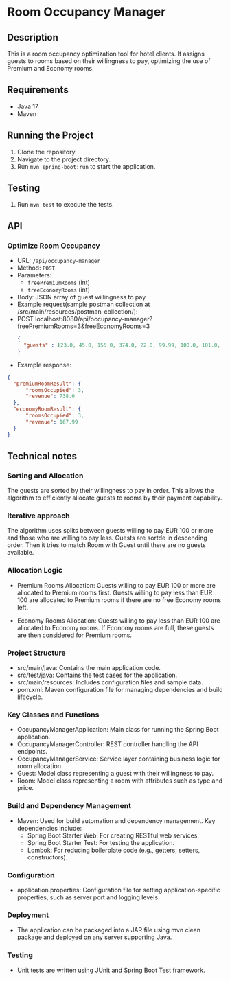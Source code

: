 # Room Occupancy Manager

## Description
This is a room occupancy optimization tool for hotel clients. It assigns guests to rooms based on their willingness to pay, optimizing the use of Premium and Economy rooms.

## Requirements
- Java 17
- Maven
  
## Running the Project
1. Clone the repository.
2. Navigate to the project directory.
3. Run `mvn spring-boot:run` to start the application.

## Testing
1. Run `mvn test` to execute the tests.

## API
### Optimize Room Occupancy
- URL: `/api/occupancy-manager`
- Method: `POST`
- Parameters:
  - `freePremiumRooms` (int)
  - `freeEconomyRooms` (int)
- Body: JSON array of guest willingness to pay
- Example request(sample postman collection at /src/main/resources/postman-collection/):
- POST localhost:8080/api/occupancy-manager?freePremiumRooms=3&freeEconomyRooms=3
  ```json
  {
    "guests" : [23.0, 45.0, 155.0, 374.0, 22.0, 99.99, 100.0, 101.0, 115.0, 209.0]
  }

 - Example response:
  ```json
 {
    "premiumRoomResult": {
        "roomsOccupied": 3,
        "revenue": 738.0
    },
    "economyRoomResult": {
        "roomsOccupied": 3,
        "revenue": 167.99
    }
 }
```

## Technical notes
### Sorting and Allocation

The guests are sorted by their willingness to pay in order. This allows the algorithm to efficiently allocate guests to rooms by their payment capability.
### Iterative approach

The algorithm uses splits between guests willing to pay EUR 100 or more and those who are willing to pay less. Guests are sortde in descending order.
Then it tries to match Room with Guest until there are no guests available.
### Allocation Logic

- Premium Rooms Allocation:
        Guests willing to pay EUR 100 or more are allocated to Premium rooms first.
        Guests willing to pay less than EUR 100 are allocated to Premium rooms if there are no free Economy rooms left.

- Economy Rooms Allocation:
        Guests willing to pay less than EUR 100 are allocated to Economy rooms.
        If Economy rooms are full, these guests are then considered for Premium rooms.

### Project Structure

- src/main/java: Contains the main application code.
- src/test/java: Contains the test cases for the application.
- src/main/resources: Includes configuration files and sample data.
- pom.xml: Maven configuration file for managing dependencies and build lifecycle.

### Key Classes and Functions

- OccupancyManagerApplication: Main class for running the Spring Boot application.
- OccupancyManagerController: REST controller handling the API endpoints.
- OccupancyManagerService: Service layer containing business logic for room allocation.
- Guest: Model class representing a guest with their willingness to pay.
- Room: Model class representing a room with attributes such as type and price.    

### Build and Dependency Management

- Maven: Used for build automation and dependency management. Key dependencies include:
  - Spring Boot Starter Web: For creating RESTful web services.
  - Spring Boot Starter Test: For testing the application.
  - Lombok: For reducing boilerplate code (e.g., getters, setters, constructors).

### Configuration

- application.properties: Configuration file for setting application-specific properties, such as server port and logging levels.

### Deployment

- The application can be packaged into a JAR file using mvn clean package and deployed on any server supporting Java.

### Testing

- Unit tests are written using JUnit and Spring Boot Test framework.    


